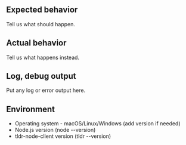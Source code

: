 ## Expected behavior
Tell us what should happen.

## Actual behavior
Tell us what happens instead.

## Log, debug output
Put any log or error output here.

## Environment
- Operating system - macOS/Linux/Windows (add version if needed)
- Node.js version (node --version)
- tldr-node-client version (tldr --version) 
